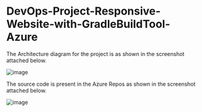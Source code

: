 # DevOps-Project-Responsive-Website-with-GradleBuildTool-Azure

The Architecture diagram for the project is as shown in the screenshot attached below.

![image](https://github.com/user-attachments/assets/ccaa7864-c8b9-4ef9-becb-588249dec7d0)

The source code is present in the Azure Repos as shown in the screenshot attached below.

![image](https://github.com/user-attachments/assets/f304582a-d6f0-45a2-8ee5-190c0dcb28f4)
